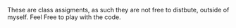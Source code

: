 These are class assigments, as such they are not free to distbute, outside of myself. Feel Free to play with the code.
